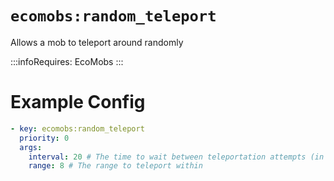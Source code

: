 # `ecomobs:random_teleport`

Allows a mob to teleport around randomly

:::infoRequires:
EcoMobs
:::

# Example Config
```yaml
- key: ecomobs:random_teleport
  priority: 0
  args:
    interval: 20 # The time to wait between teleportation attempts (in ticks)
    range: 8 # The range to teleport within
```